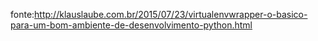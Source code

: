 

fonte:http://klauslaube.com.br/2015/07/23/virtualenvwrapper-o-basico-para-um-bom-ambiente-de-desenvolvimento-python.html
